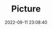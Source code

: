 ---
weight: 1
images:
- /images/edited/222.jpeg
title: Picture
date: 2022-09-11 23:08:40
tags: [luminar neo,work,FE 28-70mm F3.5-5.6 OSS,ILCE-7M3,28.0,person,bed,cellphone]
---